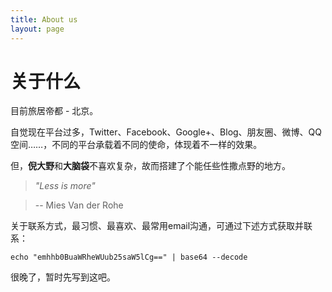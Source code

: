 ```yaml
---
title: About us
layout: page
---
```


# 关于什么

目前旅居帝都 - 北京。

自觉现在平台过多，Twitter、Facebook、Google+、Blog、朋友圈、微博、QQ空间……，不同的平台承载着不同的使命，体现着不一样的效果。

但，**倪大野**和**大脑袋**不喜欢复杂，故而搭建了个能任些性撒点野的地方。

> *"Less is more"*

> -- Mies Van der Rohe

关于联系方式，最习惯、最喜欢、最常用email沟通，可通过下述方式获取并联系：

```
echo "emhhb0BuaWRheWUub25saW5lCg==" | base64 --decode
```

很晚了，暂时先写到这吧。
